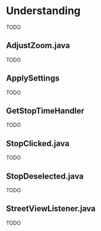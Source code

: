 # Understanding
TODO

## AdjustZoom.java
TODO

## ApplySettings
TODO

## GetStopTimeHandler
TODO

## StopClicked.java
TODO

## StopDeselected.java
TODO

## StreetViewListener.java
TODO
